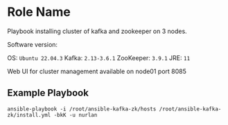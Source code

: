 Role Name
=========

Playbook installing cluster of kafka and zookeeper on 3 nodes.

Software version:

OS: ```Ubuntu 22.04.3```
Kafka: ```2.13-3.6.1```
ZooKeeper: ```3.9.1```
JRE: ```11```

Web UI for cluster management available on node01 port 8085

Example Playbook
----------------

```ansible-playbook -i /root/ansible-kafka-zk/hosts /root/ansible-kafka-zk/install.yml -bkK -u nurlan```